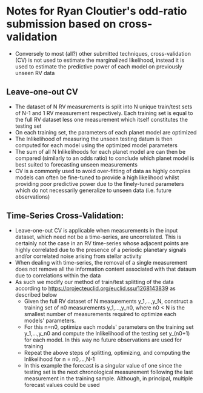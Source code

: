 # Notes for Ryan Cloutier's odd-ratio submission based on cross-validation

* Conversely to most (all?) other submitted techniques, cross-validation (CV) is not used to estimate the marginalized likelihood, instead it is used to estimate the predictive power of each model on previously unseen RV data


## Leave-one-out CV
* The dataset of N RV measurements is split into N unique train/test sets of N-1 and 1 RV measurement respectively. Each training set is equal to the full RV dataset less one measurement which itself constitutes the testing set
* On each training set, the parameters of each planet model are optimized
* The lnlikelihood of measuring the unseen testing datum is then computed for each model using the optimized model parameters
* The sum of all N lnlikelihoods for each planet model are can then be compared (similarly to an odds ratio) to conclude which planet model is best suited to forecasting unseen measurements
* CV is a commonly used to avoid over-fitting of data as highly comples models can often be fine-tuned to provide a high likelihood whilst providing poor predictive power due to the finely-tuned parameters which do not necessarily generalize to unseen data (i.e. future observations)

## Time-Series Cross-Validation:
* Leave-one-out CV is applicable when measurements in the input dataset, which need not be a time-series, are uncorrelated. This is certainly not the case in an RV time-series whose adjacent points are highly correlated due to the presence of a periodic planetary signals and/or correlated noise arising from stellar activity
* When dealing with time-series, the removal of a single measurement does not remove all the information content associated with that dataum due to correlations within the data
* As such we modify our method of train/test splitting of the data according to https://projecteuclid.org/euclid.ssu/1268143839 as described below
  * Given the full RV dataset of N measurements y_1,...,y_N, construct a training set of n0 measurements y_1,...,y_n0, where n0 < N is the smallest number of measurements required to optimize each models' parameters.
  * For this n=n0, optimize each models' parameters on the training set y_1,...,y_n0 and compute the lnlikelihood of the testing set y_(n0+1) for each model. In this way no future observations are used for training
  * Repeat the above steps of splitting, optimizing, and computing the lnlikelihood for n = n0,...,N-1
  * In this example the forecast is a singular value of one since the testing set is the next chronological measurement following the last measurement in the training sample. Although, in principal, multiple forecast values could be used
